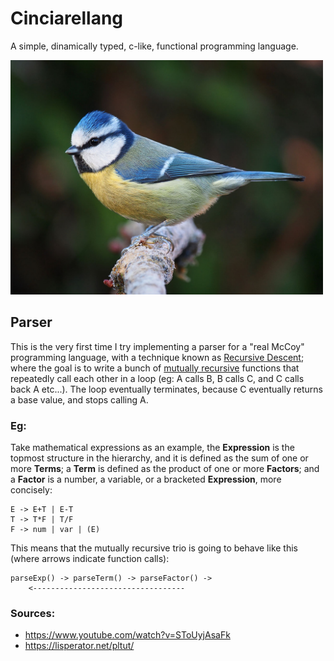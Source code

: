 # Cinciarellang

A simple, dinamically typed, c-like, functional programming language.


<img src="docs/res/cinciarella.jpg" width="500" />

## Parser

This is the very first time I try implementing a parser for a "real McCoy" programming language, with a technique known as <a href="https://en.wikipedia.org/wiki/Recursive_descent_parser">Recursive Descent</a>; where the goal is to write a bunch of <a href="https://en.wikipedia.org/wiki/Mutual_recursion">mutually recursive</a> functions that repeatedly call each other in a loop (eg: A calls B, B calls C, and C calls back A etc...). The loop eventually terminates, because C eventually returns a base value, and stops calling A.



### Eg:

Take mathematical expressions as an example, the **Expression** is the topmost structure in the hierarchy, and it is defined as the sum of one or more **Terms**; a **Term** is defined as the product of one or more **Factors**; and a **Factor** is a number, a variable, or a bracketed **Expression**, more concisely:

```
E -> E+T | E-T
T -> T*F | T/F
F -> num | var | (E)
```

This means that the mutually recursive trio is going to behave like this (where arrows indicate function calls):
```
parseExp() -> parseTerm() -> parseFactor() ->
    <----------------------------------
```

### Sources:
* https://www.youtube.com/watch?v=SToUyjAsaFk
* https://lisperator.net/pltut/







